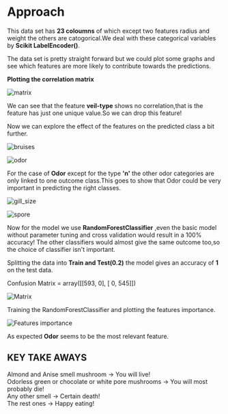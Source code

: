 
# Approach

This data set has **23 coloumns** of which except two features radius and weight the others are catogorical.We deal with these categorical variables by **Scikit LabelEncoder()**.

The data set is pretty straight forward but we could plot some graphs and see which features are more likely to contribute towards the predictions.

**Plotting the correlation matrix**

![matrix](https://s20.postimg.org/q104yu0pp/corr.png)

We can see that the feature **veil-type** shows no correlation,that is the feature has just one unique value.So we can drop this feature!


Now we can explore the effect of the features on the predicted class a bit further.


![bruises](https://s20.postimg.org/50a3dwx7h/bruises.png)

![odor](https://s20.postimg.org/uhshxiexp/odor.png)

For the case of **Odor** except for the type **'n'** the other odor categories are only linked to one outcome class.This goes to show that Odor could be very important in predicting the right classes.


![gill_size](https://s20.postimg.org/g9y7v4cv1/gill_size.png)

![spore](https://s20.postimg.org/kht03veal/spore-print-color.png)


Now for the model we use **RandomForestClassifier** ,even the basic model without parameter tuning and cross validation would result in a 100% accuracy! The other classifiers would almost give the same outcome too,so the choice of classifier isn't important.

Splitting the data into **Train and Test(0.2)** the model gives an accuracy of **1** on the test data.

Confusion Matrix = array([[593,   0],
       [  0, 545]])
       
![Matrix](https://s20.postimg.org/rdhu0py59/confuse.png)
      


Training the RandomForestClassifier and plotting the features importance.

![Features importance](https://s20.postimg.org/ae8vlgmxp/features.png)

As expected **Odor** seems to be the most relevant feature.

## KEY TAKE AWAYS

Almond and Anise smell mushroom -> You will live!<br />
Odorless green or chocolate or white pore mushrooms -> You will most probably die!<br />
Any other smell -> Certain death!<br />
The rest ones -> Happy eating!<br />


